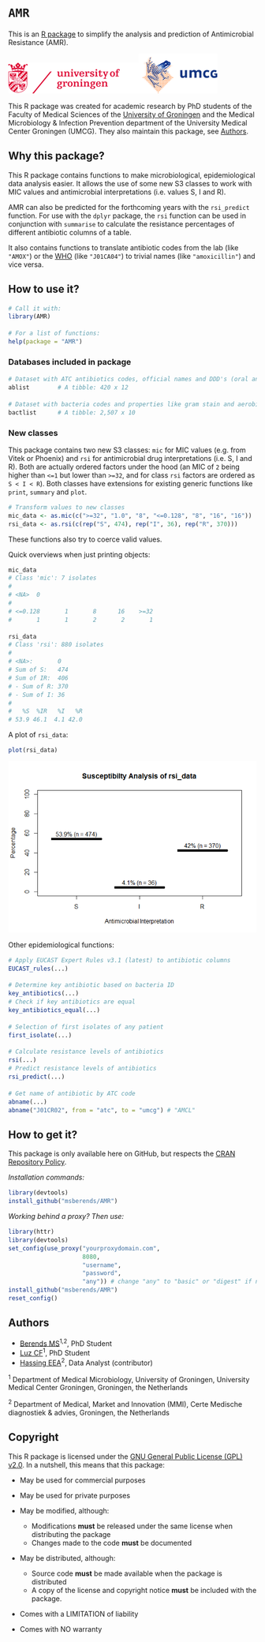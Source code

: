 # `AMR`
This is an [R package](https://www.r-project.org) to simplify the analysis and prediction of Antimicrobial Resistance (AMR).

![logo_uni](man/figures/logo_en.png)![logo_umcg](man/figures/logo_umcg.png)

This R package was created for academic research by PhD students of the Faculty of Medical Sciences of the [University of Groningen](https://www.rug.nl/) and the Medical Microbiology & Infection Prevention department of the University Medical Center Groningen (UMCG). They also maintain this package, see [Authors](#authors).

## Why this package?
This R package contains functions to make microbiological, epidemiological data analysis easier. It allows the use of some new S3 classes to work with MIC values and antimicrobial interpretations (i.e. values S, I and R).

AMR can also be predicted for the forthcoming years with the `rsi_predict` function. For use with the `dplyr` package, the `rsi` function can be used in conjunction with `summarise` to calculate the resistance percentages of different antibiotic columns of a table.

It also contains functions to translate antibiotic codes from the lab (like `"AMOX"`) or the [WHO](https://www.whocc.no/atc_ddd_index/?code=J01CA04&showdescription=no) (like `"J01CA04"`) to trivial names (like `"amoxicillin"`) and vice versa.

## How to use it?
```r
# Call it with:
library(AMR)

# For a list of functions:
help(package = "AMR")
```

### Databases included in package
```r
# Dataset with ATC antibiotics codes, official names and DDD's (oral and parenteral)
ablist        # A tibble: 420 x 12

# Dataset with bacteria codes and properties like gram stain and aerobic/anaerobic
bactlist      # A tibble: 2,507 x 10
```

### New classes
This package contains two new S3 classes: `mic` for MIC values (e.g. from Vitek or Phoenix) and `rsi` for antimicrobial drug interpretations (i.e. S, I and R). Both are actually ordered factors under the hood (an MIC of `2` being higher than `<=1` but lower than `>=32`, and for class `rsi` factors are ordered as `S < I < R`). 
Both classes have extensions for existing generic functions like `print`, `summary` and `plot`.

```r
# Transform values to new classes
mic_data <- as.mic(c(">=32", "1.0", "8", "<=0.128", "8", "16", "16"))
rsi_data <- as.rsi(c(rep("S", 474), rep("I", 36), rep("R", 370)))
```
These functions also try to coerce valid values.

Quick overviews when just printing objects:
```r
mic_data
# Class 'mic': 7 isolates
# 
# <NA>  0
# 
# <=0.128       1       8      16    >=32
#       1       1       2       2       1

rsi_data
# Class 'rsi': 880 isolates
# 
# <NA>:       0 
# Sum of S:   474 
# Sum of IR:  406 
# - Sum of R: 370 
# - Sum of I: 36 
# 
#   %S  %IR   %I   %R 
# 53.9 46.1  4.1 42.0 
```

A plot of `rsi_data`:
```r
plot(rsi_data)
```

![example](man/figures/rsi_example.png)

Other epidemiological functions:

```r
# Apply EUCAST Expert Rules v3.1 (latest) to antibiotic columns
EUCAST_rules(...)

# Determine key antibiotic based on bacteria ID
key_antibiotics(...)
# Check if key antibiotics are equal
key_antibiotics_equal(...)

# Selection of first isolates of any patient
first_isolate(...)

# Calculate resistance levels of antibiotics
rsi(...)
# Predict resistance levels of antibiotics
rsi_predict(...)

# Get name of antibiotic by ATC code
abname(...)
abname("J01CR02", from = "atc", to = "umcg") # "AMCL"
```

## How to get it?
This package is only available here on GitHub, but respects the [CRAN Repository Policy](https://cran.r-project.org/web/packages/policies.html).

*Installation commands:*
```r
library(devtools)
install_github("msberends/AMR")
```

*Working behind a proxy? Then use:*
```r
library(httr)
library(devtools)
set_config(use_proxy("yourproxydomain.com",
                     8080,
                     "username",
                     "password",
                     "any")) # change "any" to "basic" or "digest" if needed
install_github("msberends/AMR")
reset_config()
```

## Authors

  - [Berends MS](https://github.com/msberends)<sup>1,2</sup>, PhD Student
  - [Luz CF](https://github.com/ceefluz)<sup>1</sup>, PhD Student
  - [Hassing EEA](https://github.com/erwinhassing)<sup>2</sup>, Data Analyst (contributor)
  
<sup>1</sup> Department of Medical Microbiology, University of Groningen, University Medical Center Groningen, Groningen, the Netherlands

<sup>2</sup> Department of Medical, Market and Innovation (MMI), Certe Medische diagnostiek & advies, Groningen, the Netherlands

## Copyright
This R package is licensed under the [GNU General Public License (GPL) v2.0](https://github.com/msberends/AMR/blob/master/LICENSE). In a nutshell, this means that this package:

- May be used for commercial purposes

- May be used for private purposes

- May be modified, although:

  - Modifications **must** be released under the same license when distributing the package
  - Changes made to the code **must** be documented

- May be distributed, although:

  - Source code **must** be made available when the package is distributed
  - A copy of the license and copyright notice **must** be included with the package.

- Comes with a LIMITATION of liability

- Comes with NO warranty
